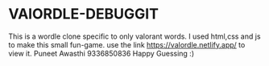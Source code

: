 # VAlORDLE-DEBUGGIT
This is a wordle clone specific to only valorant words. I used html,css and js to make this small fun-game.
 use the link https://valordle.netlify.app/ to view it.
Puneet Awasthi
9336850836
Happy Guessing :)
